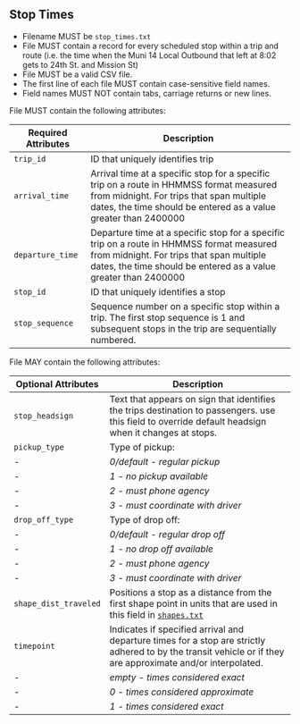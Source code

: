## Stop Times

 *  Filename MUST be `stop_times.txt`
 *  File MUST contain a record for every scheduled stop within a trip and route (i.e. the time when the Muni 14 Local Outbound that left at 8:02 gets to 24th St. and Mission St)
 *  File MUST be a valid CSV file.
 *  The first line of each file MUST contain case-sensitive field names.
 *  Field names MUST NOT contain tabs, carriage returns or new lines.
 
File MUST contain the following attributes:

Required Attributes	| Description										
----------			| -------------		
`trip_id`			| ID that uniquely identifies trip
`arrival_time`		| Arrival time at a specific stop for a specific trip on a route in HHMMSS format measured from midnight.  For trips that span multiple dates, the time should be entered as a value greater than 2400000
`departure_time`	| Departure time at a specific stop for a specific trip on a route in HHMMSS format measured from midnight.  For trips that span multiple dates, the time should be entered as a value greater than 2400000
`stop_id`			| ID that uniquely identifies a stop
`stop_sequence`		| Sequence number on a specific stop within a trip.  The first stop sequence is 1 and subsequent stops in the trip are sequentially numbered.

File MAY contain the following attributes:

Optional Attributes		| Description										
----------				| -------------		
`stop_headsign`			| Text that appears on sign that identifies the trips destination to passengers.  use this field to override default headsign when it changes at stops.
`pickup_type`			| Type of pickup:
- 						| *0/default - regular pickup*
- 						| *1 - no pickup available*
- 						| *2 - must phone agency*
- 						| *3 - must coordinate with driver*
`drop_off_type`			| Type of drop off: 
- 						| *0/default - regular drop off*
- 						| *1 - no drop off available*
- 						| *2 - must phone agency*
- 						| *3 - must coordinate with driver*
`shape_dist_traveled`	| Positions a stop as a distance from the first shape point in units that are used in this field in [`shapes.txt`](shapes.md)
`timepoint`				|Indicates if specified arrival and departure times for a stop are strictly adhered to by the transit vehicle or if they are approximate and/or interpolated.  
-						| *empty - times considered exact*
- 						| *0 - times considered approximate*
- 						| *1 - times considered exact*
